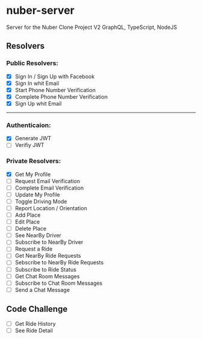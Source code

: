 # nuber-server
Server for the Nuber Clone Project V2
GraphQL, TypeScript, NodeJS

## Resolvers

### Public Resolvers:
- [x] Sign In / Sign Up with Facebook
- [x] Sign In whit Email
- [x] Start Phone Number Verification 
- [x] Complete Phone Number Verification
- [x] Sign Up whit Email

---

### Authenticaion:
- [x] Generate JWT
- [ ] Verifiy JWT

### Private Resolvers:
- [x] Get My Profile
- [ ] Request Email Verification
- [ ] Complete Email Verification
- [ ] Update My Profile
- [ ] Toggle Driving Mode
- [ ] Report Location / Orientation
- [ ] Add Place
- [ ] Edit Place
- [ ] Delete Place
- [ ] See NearBy Driver
- [ ] Subscribe to NearBy Driver
- [ ] Request a Ride
- [ ] Get NearBy Ride Requests
- [ ] Sebscribe to NearBy Ride Requests
- [ ] Subscribe to Ride Status
- [ ] Get Chat Room Messages
- [ ] Subscribe to Chat Room Messages
- [ ] Send a Chat Message
 
## Code Challenge
- [ ] Get Ride History
- [ ] See Ride Detail 